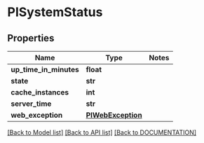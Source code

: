 # PISystemStatus

## Properties
Name | Type | Notes
------------ | ------------- | -------------
**up_time_in_minutes** | **float**
**state** | **str**
**cache_instances** | **int**
**server_time** | **str**
**web_exception** | **[**PIWebException**](../models/PIWebException.md)**

[[Back to Model list]](../../DOCUMENTATION.md#documentation-for-models) [[Back to API list]](../../DOCUMENTATION.md#documentation-for-api-endpoints) [[Back to DOCUMENTATION]](../../DOCUMENTATION.md)
